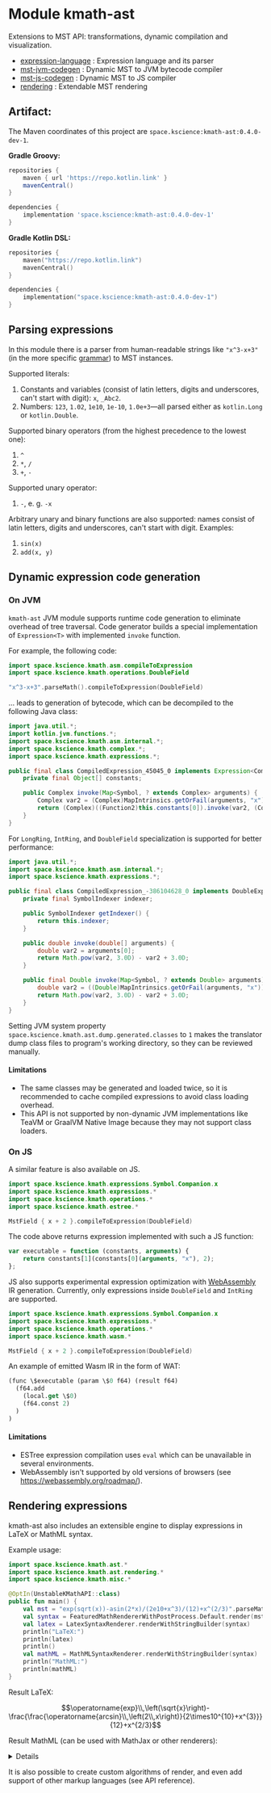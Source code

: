 # Module kmath-ast

Extensions to MST API: transformations, dynamic compilation and visualization.

 - [expression-language](src/commonMain/kotlin/space/kscience/kmath/ast/parser.kt) : Expression language and its parser
 - [mst-jvm-codegen](src/jvmMain/kotlin/space/kscience/kmath/asm/asm.kt) : Dynamic MST to JVM bytecode compiler
 - [mst-js-codegen](src/jsMain/kotlin/space/kscience/kmath/estree/estree.kt) : Dynamic MST to JS compiler
 - [rendering](src/commonMain/kotlin/space/kscience/kmath/ast/rendering/MathRenderer.kt) : Extendable MST rendering


## Artifact:

The Maven coordinates of this project are `space.kscience:kmath-ast:0.4.0-dev-1`.

**Gradle Groovy:**
```groovy
repositories {
    maven { url 'https://repo.kotlin.link' }
    mavenCentral()
}

dependencies {
    implementation 'space.kscience:kmath-ast:0.4.0-dev-1'
}
```
**Gradle Kotlin DSL:**
```kotlin
repositories {
    maven("https://repo.kotlin.link")
    mavenCentral()
}

dependencies {
    implementation("space.kscience:kmath-ast:0.4.0-dev-1")
}
```

## Parsing expressions

In this module there is a parser from human-readable strings like `"x^3-x+3"` (in the more specific [grammar](reference/ArithmeticsEvaluator.g4)) to MST instances.

Supported literals:
1. Constants and variables (consist of latin letters, digits and underscores, can't start with digit): `x`, `_Abc2`.
2. Numbers: `123`, `1.02`, `1e10`, `1e-10`, `1.0e+3`&mdash;all parsed either as `kotlin.Long` or `kotlin.Double`.

Supported binary operators (from the highest precedence to the lowest one):
1. `^`
2. `*`, `/`
3. `+`, `-`

Supported unary operator:
1. `-`, e.&nbsp;g. `-x`

Arbitrary unary and binary functions are also supported: names consist of latin letters, digits and underscores, can't start with digit. Examples:
1. `sin(x)`
2. `add(x, y)`

## Dynamic expression code generation

### On JVM

`kmath-ast` JVM module supports runtime code generation to eliminate overhead of tree traversal. Code generator builds a
special implementation of `Expression<T>` with implemented `invoke` function.

For example, the following code:

```kotlin
import space.kscience.kmath.asm.compileToExpression
import space.kscience.kmath.operations.DoubleField

"x^3-x+3".parseMath().compileToExpression(DoubleField)
```

&mldr; leads to generation of bytecode, which can be decompiled to the following Java class:

```java
import java.util.*;
import kotlin.jvm.functions.*;
import space.kscience.kmath.asm.internal.*;
import space.kscience.kmath.complex.*;
import space.kscience.kmath.expressions.*;

public final class CompiledExpression_45045_0 implements Expression<Complex> {
    private final Object[] constants;

    public Complex invoke(Map<Symbol, ? extends Complex> arguments) {
        Complex var2 = (Complex)MapIntrinsics.getOrFail(arguments, "x");
        return (Complex)((Function2)this.constants[0]).invoke(var2, (Complex)this.constants[1]);
    }
}
```

For `LongRing`, `IntRing`, and `DoubleField` specialization is supported for better performance:

```java
import java.util.*;
import space.kscience.kmath.asm.internal.*;
import space.kscience.kmath.expressions.*;

public final class CompiledExpression_-386104628_0 implements DoubleExpression {
    private final SymbolIndexer indexer;

    public SymbolIndexer getIndexer() {
        return this.indexer;
    }

    public double invoke(double[] arguments) {
        double var2 = arguments[0];
        return Math.pow(var2, 3.0D) - var2 + 3.0D;
    }

    public final Double invoke(Map<Symbol, ? extends Double> arguments) {
        double var2 = ((Double)MapIntrinsics.getOrFail(arguments, "x")).doubleValue();
        return Math.pow(var2, 3.0D) - var2 + 3.0D;
    }
}
```

Setting JVM system property `space.kscience.kmath.ast.dump.generated.classes` to `1` makes the translator dump class files to program's working directory, so they can be reviewed manually.

#### Limitations

- The same classes may be generated and loaded twice, so it is recommended to cache compiled expressions to avoid class loading overhead.
- This API is not supported by non-dynamic JVM implementations like TeaVM or GraalVM Native Image because they may not support class loaders.

### On JS

A similar feature is also available on JS.

```kotlin
import space.kscience.kmath.expressions.Symbol.Companion.x
import space.kscience.kmath.expressions.*
import space.kscience.kmath.operations.*
import space.kscience.kmath.estree.*

MstField { x + 2 }.compileToExpression(DoubleField)
``` 

The code above returns expression implemented with such a JS function:

```js
var executable = function (constants, arguments) {
    return constants[1](constants[0](arguments, "x"), 2);
};
```

JS also supports experimental expression optimization with [WebAssembly](https://webassembly.org/) IR generation.
Currently, only expressions inside `DoubleField` and `IntRing` are supported.

```kotlin
import space.kscience.kmath.expressions.Symbol.Companion.x
import space.kscience.kmath.expressions.*
import space.kscience.kmath.operations.*
import space.kscience.kmath.wasm.*

MstField { x + 2 }.compileToExpression(DoubleField)
```

An example of emitted Wasm IR in the form of WAT:

```lisp
(func \$executable (param \$0 f64) (result f64)
  (f64.add
    (local.get \$0)
    (f64.const 2)
  )
)
```

#### Limitations

- ESTree expression compilation uses `eval` which can be unavailable in several environments.
- WebAssembly isn't supported by old versions of browsers (see https://webassembly.org/roadmap/).

## Rendering expressions

kmath-ast also includes an extensible engine to display expressions in LaTeX or MathML syntax.

Example usage:

```kotlin
import space.kscience.kmath.ast.*
import space.kscience.kmath.ast.rendering.*
import space.kscience.kmath.misc.*

@OptIn(UnstableKMathAPI::class)
public fun main() {
    val mst = "exp(sqrt(x))-asin(2*x)/(2e10+x^3)/(12)+x^(2/3)".parseMath()
    val syntax = FeaturedMathRendererWithPostProcess.Default.render(mst)
    val latex = LatexSyntaxRenderer.renderWithStringBuilder(syntax)
    println("LaTeX:")
    println(latex)
    println()
    val mathML = MathMLSyntaxRenderer.renderWithStringBuilder(syntax)
    println("MathML:")
    println(mathML)
}
```

Result LaTeX:

$$\operatorname{exp}\\,\left(\sqrt{x}\right)-\frac{\frac{\operatorname{arcsin}\\,\left(2\\,x\right)}{2\times10^{10}+x^{3}}}{12}+x^{2/3}$$

Result MathML (can be used with MathJax or other renderers):

<details>

```html
<math xmlns="https://www.w3.org/1998/Math/MathML">
    <mrow>
        <mo>exp</mo>
        <mspace width="0.167em"></mspace>
        <mfenced open="(" close=")" separators="">
            <msqrt>
                <mi>x</mi>
            </msqrt>
        </mfenced>
        <mo>-</mo>
        <mfrac>
            <mrow>
                <mfrac>
                    <mrow>
                        <mo>arcsin</mo>
                        <mspace width="0.167em"></mspace>
                        <mfenced open="(" close=")" separators="">
                            <mn>2</mn>
                            <mspace width="0.167em"></mspace>
                            <mi>x</mi>
                        </mfenced>
                    </mrow>
                    <mrow>
                        <mn>2</mn>
                        <mo>&times;</mo>
                        <msup>
                            <mrow>
                                <mn>10</mn>
                            </mrow>
                            <mrow>
                                <mn>10</mn>
                            </mrow>
                        </msup>
                        <mo>+</mo>
                        <msup>
                            <mrow>
                                <mi>x</mi>
                            </mrow>
                            <mrow>
                                <mn>3</mn>
                            </mrow>
                        </msup>
                    </mrow>
                </mfrac>
            </mrow>
            <mrow>
                <mn>12</mn>
            </mrow>
        </mfrac>
        <mo>+</mo>
        <msup>
            <mrow>
                <mi>x</mi>
            </mrow>
            <mrow>
                <mn>2</mn>
                <mo>/</mo>
                <mn>3</mn>
            </mrow>
        </msup>
    </mrow>
</math>
```

</details>

It is also possible to create custom algorithms of render, and even add support of other markup languages
(see API reference).
